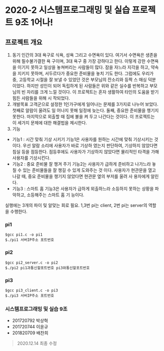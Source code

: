 # 2020-2 시스템프로그래밍 및 실습 프로젝트 9조 1어나!

## 프로젝트 개요
1. 동기
인간의 3대 욕구로 식욕, 성욕 그리고 수면욕이 있다. 여기서 수면욕은 생존을 위해 필수불가결한 욕
구이며, 3대 욕구 중 가장 강하다고 한다. 이렇게 강한 수면욕을 이기지 못하고 일상을 놓쳐버리는
사람들이 많다. 잠을 자느라 지각을 하고, 약속을 지키지 못하며, 서두르다가 중요한 준비물을 놓치
기도 한다. 그럼에도 우리가 중, 고등학교 시절을 잘 보낼 수 있었던 것은 부모님의 잔소리와 등짝 스
매싱 덕분이었다. 하지만 성인이 되어 독립하게 된 사람들은 위와 같은 실수를 반복하고 부모님의 빈
자리를 크게 느낄 것이다. 이 프로젝트는 혼자 생활하여 타인의 도움을 받기 힘든 사람들을 위해 시
작되었다.
2. 개발목표
고객군으로 설정한 1인가구에게 일어나는 문제를 3가지로 나누어 보았다. 첫째로 알람이 울려도 일
어나지 못해 일정에 늦는다. 둘째, 중요한 준비물을 챙기지 못한다. 마지막으로 외출할 때 집에 불을
켜 두고 나간다는 것이다. 이 프로젝트는 이 세가지 문제에 대한 해결법을 제시한다.
3. 기능
+ 기능1 : 시간 맞춰 기상 시키기
기능1은 사용자를 원하는 시간에 맞춰 기상시키는 것이다. 우선 알람 소리에 사용자가 바로 기상하
였는지 판단하여, 기상하지 않았다면 침실 등을 점등한다. 점등후에도 사용자가 기상하지 않았다면
물리적인 타격을 가해 사용자를 기상시킨다.
+ 기능2 : 중요 준비물 잘 챙겨 주기
기능2는 사용자가 급하게 준비하고 나가느라 놓칠 수 있는 준비물들을 잘 챙길 수 있게 도와주는 것
이다. 사용자가 현관문을 열고 나갈 때, 중요 준비물을 챙기지 않았다면 현관문 옆의 부저를 울려 사
용자에게 알린다.
+ 기능3 : 스마트 홈
기능3은 사용자가 급하게 외출하느라 소등하지 못하는 상황을 파악하고, 소등해주는 스마트 홈 기
능이다.

실행에는 3개의 파이 및 알맞는 회로 필요.
1,3번 pi는 client, 2번 pi는 server의 역할을 수행한다.

### pi1
```
$gcc pi1.c -o pi1
$./pi1 서버IP주소 포트번호
```
### pi2
```
$gcc pi2_server.c -o pi2
$./pi2 pi1과통신할포트번호 pi3와통신할포트번호
```
### pi3
```
$gcc pi3_client.c -o pi3
$./pi3 서버IP주소 포트번호
```
### 시스템프로그래밍 및 실습 9조
+ 201720792 박상혁
+ 201720744 이윤규
+ 201820709 배찬희
> 2020.12.14 최종 수정

